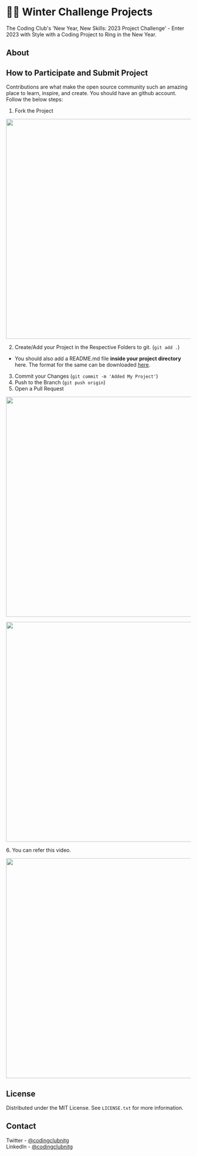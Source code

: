 # 🐱‍🏍 Winter Challenge Projects
The Coding Club's 'New Year, New Skills: 2023 Project Challenge' - Enter 2023 with Style with a Coding Project to Ring in the New Year.

## About



## How to Participate and Submit Project


Contributions are what make the open source community such an amazing place to learn, inspire, and create. You should have an github account. Follow the below steps:

1. Fork the Project

<div width="300">
<p align="center">
<img src="https://user-images.githubusercontent.com/55138889/215311383-ecb95fff-694f-44eb-abde-85544416a881.png" width="600">
</p>

</div>

2. Create/Add your Project in the Respective Folders to git. (`git add .`)
 - You should also add a README.md file **inside your project directory** here. The format for the same can be downloaded [here](https://raw.githubusercontent.com/Coding-Club-NIT-Goa/winter-challenge-projects/main/Chat%20App%20-%20Web(or)App/My%20Dummy%20Project/README.md ).
3. Commit your Changes (`git commit -m 'Added My Project'`)
4. Push to the Branch (`git push origin`)
5. Open a Pull Request

<p align="center">
<img src="https://user-images.githubusercontent.com/55138889/215311599-ca50dc7b-2609-417e-ab5a-898361e14aa2.png" width="600">
</p>
<p align="center">
<img src="https://user-images.githubusercontent.com/55138889/215311692-76a8b3d2-a28e-4ead-b27a-1d03ac64c12f.png" width="600">
</p>
 6. You can refer this video. 
 <p align="center">
 <a href="https://www.youtube.com/watch?v=nT8KGYVurIU">
<img src="https://user-images.githubusercontent.com/55138889/215312058-170dc123-bd70-4caa-bb22-78c82909e450.png" width="600">
</a>
</p>

## License

Distributed under the MIT License. See `LICENSE.txt` for more information.


<!-- CONTACT -->

## Contact

Twitter - [@codingclubnitg](https://twitter.com/codingclubnitg) <br>
LinkedIn - [@codingclubnitg](https://www.linkedin.com/company/codingclubnitg/) <br>
